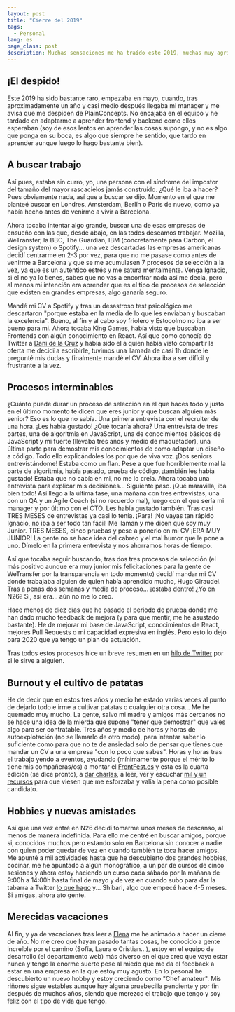 ```yaml
---
layout: post
title: "Cierre del 2019"
tags:
  - Personal
lang: es
page_class: post
description: Muchas sensaciones me ha traído este 2019, muchas muy agridulces en lo profesional y otras más satisfactorias pero sobre todo un antes y un después en lo profesional, un mal paso hacia el vacío del que parece que no vas a salir y que, de repente, trae mejoras que no esperabas.
---
```


## ¡El despido!

Este 2019 ha sido bastante raro, empezaba en mayo, cuando, tras aproximadamente un año y casi medio después llegaba mi manager y me avisa que me despiden de PlainConcepts. No encajaba en el equipo y he tardado en adaptarme a aprender frontend y backend como ellos esperaban (soy de esos lentos en aprender las cosas supongo, y no es algo que ponga en su boca, es algo que siempre he sentido, que tardo en aprender aunque luego lo hago bastante bien).

## A buscar trabajo

Así pues, estaba sin curro, yo, una persona con el síndrome del impostor del tamaño del mayor rascacielos jamás construido. ¿Qué le iba a hacer? Pues obviamente nada, así que a buscar se dijo. Momento en el que me planteé buscar en Londres, Amsterdam, Berlín o París de nuevo, como ya había hecho antes de venirme a vivir a Barcelona.

Ahora tocaba intentar algo grande, buscar una de esas empresas de ensueño con las que, desde abajo, en las todos deseamos trabajar. Mozilla, WeTransfer, la BBC, The Guardian, IBM (concretamente para Carbon, el design system) o Spotify... una vez descartadas las empresas americanas decidí centrarme en 2-3 por vez, para que no me pasase como antes de venirme a Barcelona y que se me acumulasen 7 procesos de selección a la vez, ya que es un auténtico estrés y me satura mentalmente. Venga Ignacio, si el no ya lo tienes, sabes que no vas a encontrar nada así me decía, pero al menos mi intención era aprender que es el tipo de procesos de selección que existen en grandes empresas, algo ganaría seguro.

Mandé mi CV a Spotify y tras un desastroso test psicológico me descartaron "porque estaba en la media de lo que les enviaban y buscaban la excelencia". Bueno, al fin y al cabo soy friolero y Estocolmo no iba a ser bueno para mi. Ahora tocaba King Games, había visto que buscaban Frontends con algún conocimiento en React. Así que como conocía de Twitter a <a class="link link--special" href="https://twitter.com/d4nidev" target="_blank" rel="noopener noreferrer">Dani de la Cruz</a> y había sido el a quien había visto compartir la oferta me decidí a escribirle, tuvimos una llamada de casi 1h donde le pregunté mis dudas y finalmente mandé el CV. Ahora iba a ser difícil y frustrante a la vez.

## Procesos interminables

¿Cuánto puede durar un proceso de selección en el que haces todo y justo en el último momento te dicen que eres junior y que buscan alguien más senior? Eso es lo que no sabía. Una primera entrevista con el recruiter de una hora. ¡Les había gustado! ¿Qué tocaría ahora? Una entrevista de tres partes, una de algoritmia en JavaScript, una de conocimientos básicos de JavaScript y mi fuerte (llevaba tres años y medio de maquetador), una última parte para demostrar mis conocimientos de como adaptar un diseño a código. Todo ello explicándoles los por que de viva voz. ¡Dos seniors entrevistándome! Estaba como un flan. Pese a que fue horriblemente mal la parte de algoritmia, había pasado, prueba de código, ¡también les había gustado! Estaba que no cabía en mi, no me lo creía. Ahora tocaba una entrevista para explicar mis decisiones... Siguiente paso. ¡Qué maravilla, iba bien todo! Así llego a la última fase, una mañana con tres entrevistas, una con un QA y un Agile Coach (si no recuerdo mal), luego con el que sería mi manager y por último con el CTO. Les había gustado también. Tras casi TRES MESES de entrevistas ya casi lo tenía. ¡Para! ¡No vayas tan rápido Ignacio, no iba a ser todo tan fácil! Me llaman y me dicen que soy muy Junior. TRES MESES, cinco pruebas y pese a ponerlo en mi CV ¡ERA MUY JUNIOR! La gente no se hace idea del cabreo y el mal humor que le pone a uno. Dímelo en la primera entrevista y nos ahorramos horas de tiempo.

Así que tocaba seguir buscando, tras dos tres procesos de selección (el más positivo aunque era muy junior mis felicitaciones para la gente de WeTransfer por la transparencia en todo momento) decidí mandar mi CV donde trabajaba alguien de quien había aprendido mucho, Hugo Giraudel. Tras a penas dos semanas y media de proceso... ¡estaba dentro! ¿Yo en N26? Si, así era... aún no me lo creo.

Hace menos de diez días que he pasado el periodo de prueba donde me han dado mucho feedback de mejora (y para que mentir, me he asustado bastante). He de mejorar mi base de JavaScript, conocimientos de React, mejores Pull Requests o mi capacidad expresiva en inglés. Pero esto lo dejo para 2020 que ya tengo un plan de actuación.

Tras todos estos procesos hice un breve resumen en un <a class="link link--special" href="https://twitter.com/IgnaciodeNuevo/status/1139093540846428160" target="_blank" rel="noopener noreferrer">hilo de Twitter</a> por si le sirve a alguien.

## Burnout y el cultivo de patatas

He de decir que en estos tres años y medio he estado varias veces al punto de dejarlo todo e irme a cultivar patatas o cualquier otra cosa... Me he quemado muy mucho. La gente, salvo mi madre y amigos más cercanos no se hace una idea de la mierda que supone "tener que demostrar" que vales algo para ser contratable. Tres años y medio de horas y horas de autoexplotación (no se llamarlo de otro modo), para intentar saber lo suficiente como para que no te de ansiedad solo de pensar que tienes que mandar un CV a una empresa "con lo poco que sabes". Horas y horas tras el trabajo yendo a eventos, ayudando (mínimamente porque el mérito lo tiene mis compañeras/os) a montar el <a class="link link--special" href="https://frontfest.es/" target="_blank" rel="noopener noreferrer">FrontFest.es</a> y esta es la cuarta edición (se dice pronto), a <a class="link link--special" href="/speaking/" target="_blank" rel="noopener noreferrer">dar charlas</a>, a leer, ver y escuchar <a class="link link--special" href="https://github.com/IgnaciodeNuevo/personal-goals" target="_blank" rel="noopener noreferrer">mil y un recursos</a> para que viesen que me esforzaba y valía la pena como posible candidato.

## Hobbies y nuevas amistades

Así que una vez entré en N26 decidí tomarme unos meses de descanso, al menos de manera indefinida. Para ello me centré en buscar amigos, porque si, conocidos muchos pero estando solo en Barcelona sin conocer a nadie con quien poder quedar de vez en cuando también te toca hacer amigos. Me apunté a mil actividades hasta que he descubierto dos grandes hobbies, cocinar, me he apuntado a algún monográfico, a un par de cursos de cinco sesiones y ahora estoy haciendo un curso cada sábado por la mañana de 9:00h a 14:00h hasta final de mayo y de vez en cuando subo para dar la tabarra a Twitter <a class="link link--special" href="https://twitter.com/search?q=%23IgnacioYSusRecetas&src=typed_query" target="_blank" rel="noopener noreferrer">lo que hago</a> y... Shibari, algo que empecé hace 4-5 meses. Si amigas, ahora ato gente.

## Merecidas vacaciones

Al fin, y ya de vacaciones tras leer a <a class="link link--special" href="https://medium.com/@elenaramirez/review-de-un-2019-no-tan-malo-61779e0cfe9b" target="_blank" rel="noopener noreferrer">Elena</a> me he animado a hacer un cierre de año. No me creo que hayan pasado tantas cosas, he conocido a gente increíble por el camino (Sofía, Laura o Cristian...), estoy en el equipo de desarrollo (el departamento web) más diverso en el que creo que vaya estar nunca y tengo la enorme suerte pese al miedo que me da el feedback a estar en una empresa en la que estoy muy agusto. En lo pesonal he descubierto un nuevo hobby y estoy creciendo como "Chef amateur". Mis riñones sigue estables aunque hay alguna pruebecilla pendiente y por fin después de muchos años, siendo que merezco el trabajo que tengo y soy feliz con el tipo de vida que tengo.
